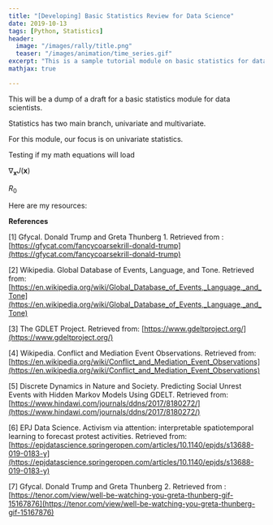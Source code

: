 ```yaml
---
title: "[Developing] Basic Statistics Review for Data Science"
date: 2019-10-13
tags: [Python, Statistics]
header:
  image: "/images/rally/title.png"
  teaser: "/images/animation/time_series.gif"
excerpt: "This is a sample tutorial module on basic statistics for data science applications."
mathjax: true

---
```

<div id="fb-root"></div>
<script async defer src="https://connect.facebook.net/en_US/sdk.js#xfbml=1&version=v3.2"></script>

This will be a dump of a draft for a basic statistics module for data scientists.

Statistics has two main branch, univariate and multivariate.

For this module, our focus is on univariate statistics.

Testing if my math equations will load

$\nabla_\boldsymbol{x} J(\boldsymbol{x})$

$R_0$



Here are my resources:

**References**

[1] Gfycal. Donald Trump and Greta Thunberg 1. Retrieved from :
[https://gfycat.com/fancycoarsekrill-donald-trump](https://gfycat.com/fancycoarsekrill-donald-trump)

[2] Wikipedia. Global Database of Events, Language, and Tone. Retrieved from:
[https://en.wikipedia.org/wiki/Global_Database_of_Events,_Language,_and_Tone](https://en.wikipedia.org/wiki/Global_Database_of_Events,_Language,_and_Tone)

[3] The GDLET Project. Retrieved from: [https://www.gdeltproject.org/](https://www.gdeltproject.org/)

[4] Wikipedia. Conflict and Mediation Event Observations. Retrieved from: [https://en.wikipedia.org/wiki/Conflict_and_Mediation_Event_Observations](https://en.wikipedia.org/wiki/Conflict_and_Mediation_Event_Observations)

[5] Discrete Dynamics in Nature and Society. Predicting Social Unrest Events with Hidden Markov Models Using GDELT. Retrieved from: [https://www.hindawi.com/journals/ddns/2017/8180272/](https://www.hindawi.com/journals/ddns/2017/8180272/)

[6] EPJ Data Science. Activism via attention: interpretable spatiotemporal learning to forecast protest activities. Retrieved from: [https://epjdatascience.springeropen.com/articles/10.1140/epjds/s13688-019-0183-y](https://epjdatascience.springeropen.com/articles/10.1140/epjds/s13688-019-0183-y)

[7] Gfycal. Donald Trump and Greta Thunberg 2. Retrieved from :
[https://tenor.com/view/well-be-watching-you-greta-thunberg-gif-15167876](https://tenor.com/view/well-be-watching-you-greta-thunberg-gif-15167876)


<script async src="//pagead2.googlesyndication.com/pagead/js/adsbygoogle.js"></script>
<script>
  (adsbygoogle = window.adsbygoogle || []).push({
    google_ad_client: "ca-pub-6410209740119334",
    enable_page_level_ads: true
  });
</script>

<div class="fb-comments" data-href="https://albertyumol.github.io/" data-numposts="5"></div>
